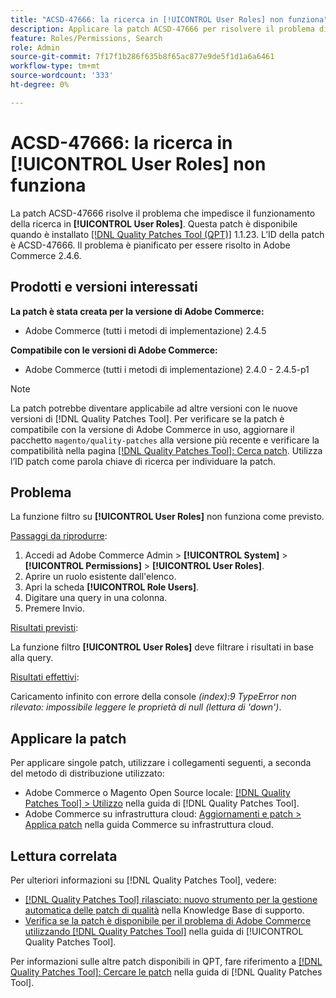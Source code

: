 ```yaml
---
title: "ACSD-47666: la ricerca in [!UICONTROL User Roles] non funziona"
description: Applicare la patch ACSD-47666 per risolvere il problema di Adobe Commerce in cui la funzione filtro su [!UICONTROL User Roles] non funziona come previsto.
feature: Roles/Permissions, Search
role: Admin
source-git-commit: 7f17f1b286f635b8f65ac877e9de5f1d1a6a6461
workflow-type: tm+mt
source-wordcount: '333'
ht-degree: 0%

---
```


# ACSD-47666: la ricerca in **[!UICONTROL User Roles]** non funziona

La patch ACSD-47666 risolve il problema che impedisce il funzionamento della ricerca in **[!UICONTROL User Roles]**. Questa patch è disponibile quando è installato [[!DNL Quality Patches Tool (QPT)]](https://experienceleague.adobe.com/en/docs/commerce-knowledge-base/kb/announcements/commerce-announcements/magento-quality-patches-released-new-tool-to-self-serve-quality-patches) 1.1.23. L’ID della patch è ACSD-47666. Il problema è pianificato per essere risolto in Adobe Commerce 2.4.6.

## Prodotti e versioni interessati

**La patch è stata creata per la versione di Adobe Commerce:**

* Adobe Commerce (tutti i metodi di implementazione) 2.4.5

**Compatibile con le versioni di Adobe Commerce:**

* Adobe Commerce (tutti i metodi di implementazione) 2.4.0 - 2.4.5-p1

>[!NOTE]
>
>La patch potrebbe diventare applicabile ad altre versioni con le nuove versioni di [!DNL Quality Patches Tool]. Per verificare se la patch è compatibile con la versione di Adobe Commerce in uso, aggiornare il pacchetto `magento/quality-patches` alla versione più recente e verificare la compatibilità nella pagina [[!DNL Quality Patches Tool]: Cerca patch](https://experienceleague.adobe.com/tools/commerce-quality-patches/index.html). Utilizza l’ID patch come parola chiave di ricerca per individuare la patch.

## Problema

La funzione filtro su **[!UICONTROL User Roles]** non funziona come previsto.

<u>Passaggi da riprodurre</u>:

1. Accedi ad Adobe Commerce Admin > **[!UICONTROL System]** > **[!UICONTROL Permissions]** > **[!UICONTROL User Roles]**.
1. Aprire un ruolo esistente dall&#39;elenco.
1. Apri la scheda **[!UICONTROL Role Users]**.
1. Digitare una query in una colonna.
1. Premere Invio.

<u>Risultati previsti</u>:

La funzione filtro **[!UICONTROL User Roles]** deve filtrare i risultati in base alla query.

<u>Risultati effettivi</u>:

Caricamento infinito con errore della console _(index):9 TypeError non rilevato: impossibile leggere le proprietà di null (lettura di &#39;down&#39;)_.

## Applicare la patch

Per applicare singole patch, utilizzare i collegamenti seguenti, a seconda del metodo di distribuzione utilizzato:

* Adobe Commerce o Magento Open Source locale: [[!DNL Quality Patches Tool] > Utilizzo](https://experienceleague.adobe.com/docs/commerce-operations/tools/quality-patches-tool/usage.html) nella guida di [!DNL Quality Patches Tool].
* Adobe Commerce su infrastruttura cloud: [Aggiornamenti e patch > Applica patch](https://experienceleague.adobe.com/docs/commerce-cloud-service/user-guide/develop/upgrade/apply-patches.html) nella guida Commerce su infrastruttura cloud. 

## Lettura correlata

Per ulteriori informazioni su [!DNL Quality Patches Tool], vedere:

* [[!DNL Quality Patches Tool] rilasciato: nuovo strumento per la gestione automatica delle patch di qualità](https://experienceleague.adobe.com/en/docs/commerce-knowledge-base/kb/announcements/commerce-announcements/magento-quality-patches-released-new-tool-to-self-serve-quality-patches) nella Knowledge Base di supporto.
* [Verifica se la patch è disponibile per il problema di Adobe Commerce utilizzando  [!DNL Quality Patches Tool]](/help/tools/quality-patches-tool/patches-available-in-qpt/check-patch-for-magento-issue-with-magento-quality-patches.md) nella guida di [!UICONTROL Quality Patches Tool].


Per informazioni sulle altre patch disponibili in QPT, fare riferimento a [[!DNL Quality Patches Tool]: Cercare le patch](https://experienceleague.adobe.com/tools/commerce-quality-patches/index.html) nella guida di [!DNL Quality Patches Tool].
